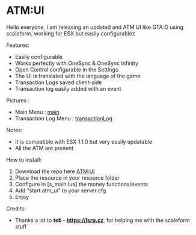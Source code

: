 # ATM:UI

Hello everyone, I am releasing an updated and ATM UI like GTA:O using scaleform, working for ESX but easily configurablez

Features:
* Easily configurable
* Works perfectly with OneSync & OneSync Infinity
* Open Control configurable in the Settings
* The UI is translated with the language of the game
* Transaction Logs saved client-side
* Transaction log easily added with an event

Pictures :
* Main Menu : [main](pictures/mainMenu.jpg)
* Transaction Log Menu : [transactionLog](pictures/transactionLog.jpg)

Notes:
* It is compatible with ESX 1.1.0 but very easily updatable
* All the ATM are present

How to install:
1. Download the repo here [ATM:UI](https://github.com/Naytoxp/atm_ui)
2. Place the resource in your resource folder
3. Configure in [s_main.lua] the money functions/events
4. Add "start atm_ui" to your server.cfg
5. Enjoy

Credits:
* Thanks a lot to **teb - https://lsrp.cz**, for helping me with the scaleform stuff

